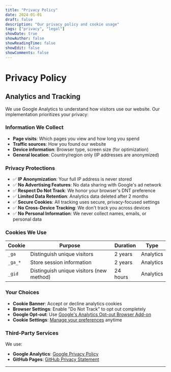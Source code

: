 ```yaml
---
title: "Privacy Policy"
date: 2024-01-01
draft: false
description: "Our privacy policy and cookie usage"
tags: ["privacy", "legal"]
showDate: true
showAuthor: false
showReadingTime: false
showEdit: false
showComments: false
---
```


# Privacy Policy

## Analytics and Tracking

We use Google Analytics to understand how visitors use our website. Our implementation prioritizes your privacy:

### Information We Collect
- **Page visits**: Which pages you view and how long you spend
- **Traffic sources**: How you found our website
- **Device information**: Browser type, screen size (for optimization)
- **General location**: Country/region only (IP addresses are anonymized)

### Privacy Protections
- ✅ **IP Anonymization**: Your full IP address is never stored
- ✅ **No Advertising Features**: No data sharing with Google's ad network
- ✅ **Respect Do Not Track**: We honor your browser's DNT preference
- ✅ **Limited Data Retention**: Analytics data deleted after 2 months
- ✅ **Secure Cookies**: All tracking uses secure, privacy-focused settings
- ✅ **No Cross-Device Tracking**: We don't track you across devices
- ✅ **No Personal Information**: We never collect names, emails, or personal data

### Cookies We Use
| Cookie | Purpose | Duration | Type |
|--------|---------|----------|------|
| `_ga` | Distinguish unique visitors | 2 years | Analytics |
| `_ga_*` | Store session information | 2 years | Analytics |
| `_gid` | Distinguish unique visitors (new method) | 24 hours | Analytics |

### Your Choices
- **Cookie Banner**: Accept or decline analytics cookies
- **Browser Settings**: Enable "Do Not Track" to opt out completely
- **Google Opt-out**: Use [Google's Analytics Opt-out Browser Add-on](https://tools.google.com/dlpage/gaoptout)
- **Cookie Settings**: [Manage your preferences](#) anytime

### Third-Party Services
We use:
- **Google Analytics**: [Google Privacy Policy](https://policies.google.com/privacy)
- **GitHub Pages**: [GitHub Privacy Statement](https://docs.github.com/en/site-policy/privacy-policies/github-privacy-statement)

---